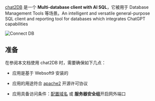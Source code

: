 [chat2DB](https://chat2db.ai/) 是一个 **Multi-database client with AI SQL**，它被用于 Database Management Tools  等场景。An intelligent and versatile general-purpose SQL client and reporting tool for databases which integrates ChatGPT capabilities


![Connect DB](https://libs.websoft9.com/Websoft9/DocsPicture/zh/chat2db/chat2db-gui-websoft9.png)


## 准备

在参阅本文档使用 chat2DB 时，需要确保如下几点：

- 应用是基于 Websoft9 安装的

- 应用的用途符合 [apache2](https://opensource.org/licenses/Apache-2.0) 开源许可协议

- 应用具备访问条件：[配置域名](./guide/appsetdomain) 或 **服务器安全组**开启网外端口